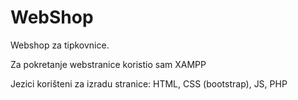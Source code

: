 # WebShop

Webshop za tipkovnice.

Za pokretanje webstranice koristio sam XAMPP

Jezici korišteni za izradu stranice: HTML, CSS (bootstrap), JS, PHP
